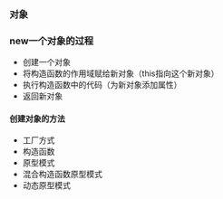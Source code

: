 ### 对象

### new一个对象的过程
+ 创建一个对象
+ 将构造函数的作用域赋给新对象（this指向这个新对象）
+ 执行构造函数中的代码（为新对象添加属性）
+ 返回新对象

#### 创建对象的方法
+ 工厂方式
+ 构造函数
+ 原型模式
+ 混合构造函数原型模式
+ 动态原型模式
